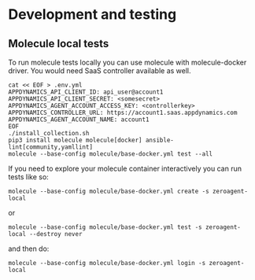 # Development and testing

## Molecule local tests

To run molecule tests locally you can use molecule with molecule-docker driver.
You would need SaaS controller available as well.

```shell
cat << EOF > .env.yml
APPDYNAMICS_API_CLIENT_ID: api_user@account1
APPDYNAMICS_API_CLIENT_SECRET: <somesecret>
APPDYNAMICS_AGENT_ACCOUNT_ACCESS_KEY: <controllerkey>
APPDYNAMICS_CONTROLLER_URL: https://account1.saas.appdynamics.com
APPDYNAMICS_AGENT_ACCOUNT_NAME: account1
EOF
./install_collection.sh
pip3 install molecule molecule[docker] ansible-lint[community,yamllint]
molecule --base-config molecule/base-docker.yml test --all
```

If you need to explore your molecule container interactively you can run tests like so:

```
molecule --base-config molecule/base-docker.yml create -s zeroagent-local
```

or

```
molecule --base-config molecule/base-docker.yml test -s zeroagent-local --destroy never
```

and then do:

```
molecule --base-config molecule/base-docker.yml login -s zeroagent-local
```
